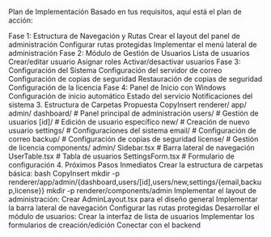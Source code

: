 Plan de Implementación
Basado en tus requisitos, aquí está el plan de acción:

Fase 1: Estructura de Navegación y Rutas
Crear el layout del panel de administración
Configurar rutas protegidas
Implementar el menú lateral de administración
Fase 2: Módulo de Gestión de Usuarios
Lista de usuarios
Crear/editar usuario
Asignar roles
Activar/desactivar usuarios
Fase 3: Configuración del Sistema
Configuración del servidor de correo
Configuración de copias de seguridad
Restauración de copias de seguridad
Configuración de la licencia
Fase 4: Panel de Inicio con Windows
Configuración de inicio automático
Estado del servicio
Notificaciones del sistema
3. Estructura de Carpetas Propuesta
CopyInsert
renderer/
  app/
    admin/
      dashboard/          # Panel principal de administración
      users/             # Gestión de usuarios
        [id]/            # Edición de usuario específico
        new/             # Creación de nuevo usuario
      settings/          # Configuraciones del sistema
        email/           # Configuración de correo
        backup/          # Configuración de copias de seguridad
        license/         # Gestión de licencia
    components/
      admin/
        Sidebar.tsx      # Barra lateral de navegación
        UserTable.tsx    # Tabla de usuarios
        SettingsForm.tsx # Formulario de configuración
4. Próximos Pasos Inmediatos
Crear la estructura de carpetas básica:
bash
CopyInsert
mkdir -p renderer/app/admin/{dashboard,users/[id],users/new,settings/{email,backup,license}}
mkdir -p renderer/components/admin
Implementar el layout de administración:
Crear AdminLayout.tsx para el diseño general
Implementar la barra lateral de navegación
Configurar las rutas protegidas
Desarrollar el módulo de usuarios:
Crear la interfaz de lista de usuarios
Implementar los formularios de creación/edición
Conectar con el backend